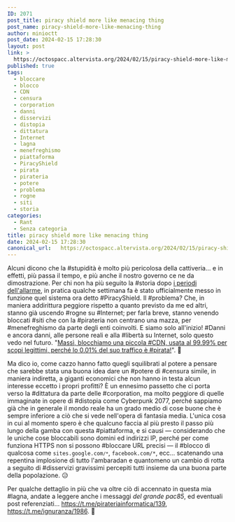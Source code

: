 ```yaml
---
ID: 2071
post_title: piracy shield more like menacing thing
post_name: piracy-shield-more-like-menacing-thing
author: minioctt
post_date: 2024-02-15 17:28:30
layout: post
link: >
  https://octospacc.altervista.org/2024/02/15/piracy-shield-more-like-menacing-thing/
published: true
tags:
  - bloccare
  - blocco
  - CDN
  - censura
  - corporation
  - danni
  - disservizi
  - distopia
  - dittatura
  - Internet
  - lagna
  - menefreghismo
  - piattaforma
  - PiracyShield
  - pirata
  - pirateria
  - potere
  - problema
  - rogne
  - siti
  - storia
categories:
  - Rant
  - Senza categoria
title: piracy shield more like menacing thing
date: 2024-02-15 17:28:30
canonical_url:   https://octospacc.altervista.org/2024/02/15/piracy-shield-more-like-menacing-thing/
---
```

<!-- wp:paragraph -->
<p>Alcuni dicono che la #stupidità è molto più pericolosa della cattiveria... e in effetti, più passa il tempo, e più anche il nostro governo ce ne da dimostrazione. Per chi non ha più seguito la #storia dopo <a href="https://sitoctt.octt.eu.org/Posts/2023-04-16-Che-Impatto-Nuova-Legge-Anti-Pirateria-Italiana.html">i periodi dell'allarme</a>, in pratica qualche settimana fa è stato ufficialmente messo in funzione quel sistema ora detto #PiracyShield. Il #problema? Che, in maniera addirittura peggiore rispetto a quanto previsto da me ed altri, stanno già uscendo #rogne su #Internet; per farla breve, stanno venendo bloccati #siti che con la #pirateria non centrano una mazza, per #menefreghismo da parte degli enti coinvolti. E siamo solo all'inizio! #Danni e ancora danni, alle persone reali e alla #libertà su Internet, solo questo vedo nel futuro. "<a href="https://dday.it/redazione/48464/piracy-shield-sta-censurando-siti-che-non-hanno-nulla-a-che-fare-con-la-pirateria-ed-e-un-problema-serio">Massì, blocchiamo una piccola #CDN, usata al 99.99% per scopi legittimi, perché lo 0.01% del suo traffico è #pirata!</a>". 🤡️</p>
<!-- /wp:paragraph -->

<!-- wp:paragraph -->
<p>Ma dico io, come cazzo hanno fatto quegli squilibrati al potere a pensare che sarebbe stata una buona idea dare un #potere di #censura simile, in maniera indiretta, a giganti economici che non hanno in testa alcun interesse eccetto i propri profitti? È un ennesimo passetto che ci porta verso la #dittatura da parte delle #corporation, ma molto peggiore di quelle immaginate in opere di #distopia come Cyberpunk 2077, perché sappiamo già che in generale il mondo reale ha un grado medio di cose buone che è sempre inferiore a ciò che si vede nell'opera di fantasia media. L'unica cosa in cui al momento spero è che qualcuno faccia al più presto il passo più lungo della gamba con questa #piattaforma, e si causi — considerando che le uniche cose bloccabili sono domini ed indirizzi IP, perché per come funziona HTTPS non si possono #bloccare URL precisi — il #blocco di qualcosa come <code>sites.google.com<code>/*</code></code>, <code>facebook.com/*</code>, ecc... scatenando una repentina implosione di tutto l'ambaradan e quantomeno un cambio di rotta a seguito di #disservizi gravissimi percepiti tutti insieme da una buona parte della popolazione. 😥️</p>
<!-- /wp:paragraph -->

<!-- wp:paragraph -->
<p>Per qualche dettaglio in più che va oltre ciò di accennato in questa mia #lagna, andate a leggere anche i messaggi <em>del grande pac85</em>, ed eventuali post referenziati... <a href="https://t.me/pirateriainformatica/139?embed=1&amp;mode=tme">https://t.me/pirateriainformatica/139</a>, <a href="https://t.me/ignuranza/1986?embed=1&amp;mode=tme">https://t.me/ignuranza/1986</a>. 🙏️</p>
<!-- /wp:paragraph -->